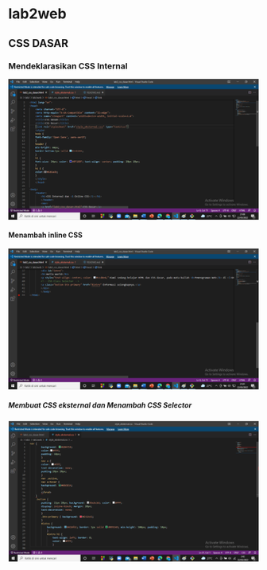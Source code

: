 # lab2web
## CSS DASAR

### Mendeklarasikan CSS Internal
![Gambar 1](SS/internal.png)

#### Menambah inline CSS
![Gambar 2](SS/inline.png)

##### Membuat CSS eksternal dan Menambah CSS Selector
![Gambar 3](SS/S.png)